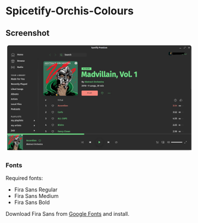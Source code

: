 # Spicetify-Orchis-Colours


## Screenshot

![screenshot](screenshot.png)

### Fonts

Required fonts:
 - Fira Sans Regular
 - Fira Sans Medium
 - Fira Sans Bold

Download Fira Sans from [Google Fonts](https://fonts.google.com/specimen/Fira+Sans) and install.
